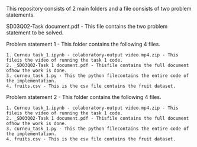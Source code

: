 This repository consists of 2 main folders and a file consists of two problem statements.

SD03Q02-Task document.pdf - This file contains the two problem statement to be solved.

Problem statement 1 - This folder contains the following 4 files.
    
    1. Curneu task_1.ipynb - colaboratory-output video.mp4.zip - This fileis the video of running the task 1 code.
    2. _SD03Q02-Task 1 document.pdf - Thisfile contains the full document ofhow the work is done.
    3. curneu_task_1.py - This the python filecontains the entire code of the implementation.
    4. fruits.csv - This is the csv file contains the fruit dataset.
    
Problem statement 2 - This folder contains the following 4 files.

    1. Curneu task_1.ipynb - colaboratory-output video.mp4.zip - This fileis the video of running the task 1 code.
    2. _SD03Q02-Task 1 document.pdf - Thisfile contains the full document ofhow the work is done.
    3. curneu_task_1.py - This the python filecontains the entire code of the implementation.
    4. fruits.csv - This is the csv file contains the fruit dataset.


